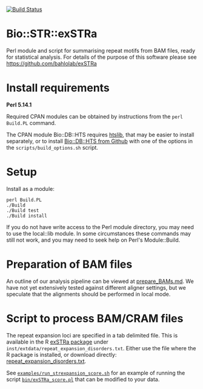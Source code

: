 [![Build Status](https://travis-ci.org/bahlolab/Bio-STR-exSTRa.svg?branch=master)](https://travis-ci.org/bahlolab/Bio-STR-exSTRa)

# Bio::STR::exSTRa

Perl module and script for summarising repeat motifs from BAM files, ready for statistical analysis.
For details of the purpose of this software please see https://github.com/bahlolab/exSTRa

# Install requirements

**Perl 5.14.1**

Required CPAN modules can be obtained by instructions from the `perl Build.PL` command. 

The CPAN module Bio::DB::HTS requires [htslib](https://github.com/samtools/htslib), that may be easier to install separately, or to install [Bio::DB::HTS from Github](https://github.com/Ensembl/Bio-DB-HTS) with one of the options in the `scripts/build_options.sh` script. 

# Setup 

Install as a module:

    perl Build.PL
    ./Build
    ./Build test
    ./Build install

If you do not have write access to the Perl module directory, you may need to use the local::lib module. 
In some circumstances these commands may still not work, and you may need to seek help on Perl's Module::Build. 

# Preparation of BAM files

An outline of our analysis pipeline can be viewed at [prepare_BAMs.md](prepare_BAMs.md). 
We have not yet extensively tested against different aligner settings, but we speculate that the alignments should be performed in local mode. 

# Script to process BAM/CRAM files

The repeat expansion loci are specified in a tab delimited file. 
This is available in the R [exSTRa package](https://github.com/bahlolab/exSTRa) under `inst/extdata/repeat_expansion_disorders.txt`.
Either use the file where the R package is installed, or download directly: [repeat_expansion_disorders.txt](https://raw.githubusercontent.com/bahlolab/exSTRa/master/inst/extdata/repeat_expansion_disorders.txt).

See [`examples/run_strexpansion_score.sh`](examples/run_strexpansion_score.sh) for an example of running the script [`bin/exSTRa_score.pl`](bin/exSTRa_score.pl) that can be modified to your data.
